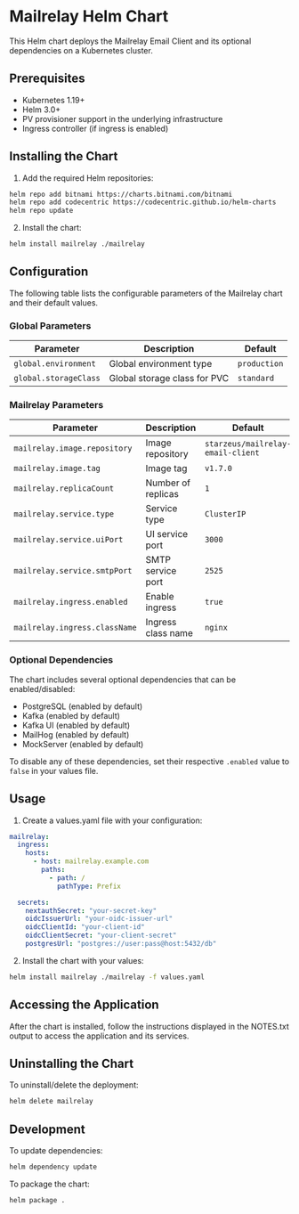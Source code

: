 # Mailrelay Helm Chart

This Helm chart deploys the Mailrelay Email Client and its optional dependencies on a Kubernetes cluster.

## Prerequisites

- Kubernetes 1.19+
- Helm 3.0+
- PV provisioner support in the underlying infrastructure
- Ingress controller (if ingress is enabled)

## Installing the Chart

1. Add the required Helm repositories:

```bash
helm repo add bitnami https://charts.bitnami.com/bitnami
helm repo add codecentric https://codecentric.github.io/helm-charts
helm repo update
```

2. Install the chart:

```bash
helm install mailrelay ./mailrelay
```

## Configuration

The following table lists the configurable parameters of the Mailrelay chart and their default values.

### Global Parameters

| Parameter | Description | Default |
|-----------|-------------|---------|
| `global.environment` | Global environment type | `production` |
| `global.storageClass` | Global storage class for PVC | `standard` |

### Mailrelay Parameters

| Parameter | Description | Default |
|-----------|-------------|---------|
| `mailrelay.image.repository` | Image repository | `starzeus/mailrelay-email-client` |
| `mailrelay.image.tag` | Image tag | `v1.7.0` |
| `mailrelay.replicaCount` | Number of replicas | `1` |
| `mailrelay.service.type` | Service type | `ClusterIP` |
| `mailrelay.service.uiPort` | UI service port | `3000` |
| `mailrelay.service.smtpPort` | SMTP service port | `2525` |
| `mailrelay.ingress.enabled` | Enable ingress | `true` |
| `mailrelay.ingress.className` | Ingress class name | `nginx` |

### Optional Dependencies

The chart includes several optional dependencies that can be enabled/disabled:

- PostgreSQL (enabled by default)
- Kafka (enabled by default)
- Kafka UI (enabled by default)
- MailHog (enabled by default)
- MockServer (enabled by default)

To disable any of these dependencies, set their respective `.enabled` value to `false` in your values file.

## Usage

1. Create a values.yaml file with your configuration:

```yaml
mailrelay:
  ingress:
    hosts:
      - host: mailrelay.example.com
        paths:
          - path: /
            pathType: Prefix

  secrets:
    nextauthSecret: "your-secret-key"
    oidcIssuerUrl: "your-oidc-issuer-url"
    oidcClientId: "your-client-id"
    oidcClientSecret: "your-client-secret"
    postgresUrl: "postgres://user:pass@host:5432/db"
```

2. Install the chart with your values:

```bash
helm install mailrelay ./mailrelay -f values.yaml
```

## Accessing the Application

After the chart is installed, follow the instructions displayed in the NOTES.txt output to access the application and its services.

## Uninstalling the Chart

To uninstall/delete the deployment:

```bash
helm delete mailrelay
```

## Development

To update dependencies:

```bash
helm dependency update
```

To package the chart:

```bash
helm package .
``` 